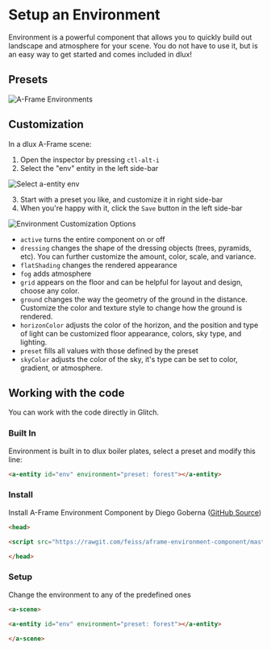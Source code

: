 # Setup an Environment
Environment is a powerful component that allows you to quickly build out landscape and atmosphere for your scene. You do not have to use it, but is an easy way to get started and comes included in dlux!
## Presets
![A-Frame Environments](https://github.com/feiss/aframe-environment-component/raw/master/assets/aframeenvironment.gif?raw=true)

## Customization

In a dlux A-Frame scene:

1. Open the inspector by pressing `ctl-alt-i`
2. Select the "env" entity in the left side-bar

![Select a-entity env](https://ipfs.io/ipfs/QmPLH8q7Vvjjo7vD5KEcfGSAUefHaVc9MYfF27fsQCfJ9W)

3. Start with a preset you like, and customize it in right side-bar
4. When you're happy with it, click the `Save` button in the left side-bar

![Environment Customization Options](https://ipfs.io/ipfs/QmW87mm7nTvQTydty1zK7gsikRX1kdzevt3Gu2sN2FBfDb)

* `active` turns the entire component on or off
* `dressing` changes the shape of the dressing objects (trees, pyramids, etc). You can further customize the amount, color, scale, and variance.
* `flatShading` changes the rendered appearance
* `fog` adds atmosphere
* `grid` appears on the floor and can be helpful for layout and design, choose any color.
* `ground` changes the way the geometry of the ground in the distance. Customize the color and texture style to change how the ground is rendered.
* `horizonColor` adjusts the color of the horizon, and the position and type of light can be customized
 floor appearance, colors, sky type, and lighting.
* `preset` fills all values with those defined by the preset
* `skyColor` adjusts the color of the sky, it's type can be set to color, gradient, or atmosphere.

## Working with the code
You can work with the code directly in Glitch.

### Built In
Environment is built in to dlux boiler plates, select a preset and modify this line:
```html
<a-entity id="env" environment="preset: forest"></a-entity>
``` 

### Install
Install A-Frame Environment Component by Diego Goberna ([GitHub Source](https://github.com/feiss/aframe-environment-component))
```html
<head>

<script src="https://rawgit.com/feiss/aframe-environment-component/master/dist/aframe-environment-component.min.js"></script>

</head>
```
### Setup
Change the environment to any of the predefined ones
```html
<a-scene>

<a-entity id="env" environment="preset: forest"></a-entity>

</a-scene>
```